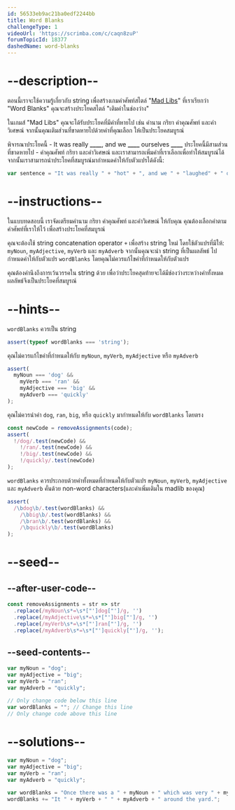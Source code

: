 ```yaml
---
id: 56533eb9ac21ba0edf2244bb
title: Word Blanks
challengeType: 1
videoUrl: 'https://scrimba.com/c/caqn8zuP'
forumTopicId: 18377
dashedName: word-blanks
---
```


# --description--

ตอนนี้เราจะใช้ความรู้เกี่ยวกับ string เพื่อสร้างเกมคำศัพท์สไตล์ "[Mad Libs](https://en.wikipedia.org/wiki/Mad_Libs)" ที่เราเรียกว่า "Word Blanks" คุณจะสร้างประโยคสไตล์ "เติมคำในช่องว่าง" 

ในเกมส์ "Mad Libs" คุณจะได้รับประโยคที่มีคำที่หายไป เช่น คำนาม กริยา คำคุณศัพท์ และคำวิเศษณ์ จากนั้นคุณเติมส่วนที่ขาดหายไปด้วยคำที่คุณเลือก ให้เป็นประโยคสมบูรณ์

พิจารณาประโยคนี้ - It was really **\_\_\_\_**, and we **\_\_\_\_** ourselves **\_\_\_\_** ประโยคนี้มีสามส่วนที่ขาดหายไป - คำคุณศัพท์ กริยา และคำวิเศษณ์ และเราสามารถเพิ่มคำที่เราเลือกเพื่อทำให้สมบูรณ์ได้ จากนั้นเราสามารถนำประโยคที่สมบูรณ์มากำหนดค่าให้กับตัวแปรได้ดังนี้:

```js
var sentence = "It was really " + "hot" + ", and we " + "laughed" + " ourselves " + "silly" + ".";
```

# --instructions--

ในแบบทดสอบนี้ เราจัดเตรียมคำนาม กริยา คำคุณศัพท์ และคำวิเศษณ์ ให้กับคุณ คุณต้องเลือกคำตามคำศัพท์ที่เราให้ไว้ เพื่อสร้างประโยคที่สมบูรณ์ 

คุณจะต้องใช้ string concatenation operator `+` เพื่อสร้าง string ใหม่ โดยใช้ตัวแปรที่มีให้: `myNoun`, `myAdjective`, `myVerb` และ `myAdverb` จากนั้นคุณจะนำ string ที่เป็นผลลัพธ์ ไปกำหนดค่าให้กับตัวแปร `wordBlanks` โดยคุณไม่ควรแก้ไขคำที่กำหนดให้กับตัวแปร

คุณต้องคำนึงถึงการเว้นวรรคใน string ด้วย เพื่อว่าประโยคสุดท้ายจะได้มีช่องว่างระหว่างคำทั้งหมด ผลลัพธ์จึงเป็นประโยคที่สมบูรณ์

# --hints--

`wordBlanks` ควรเป็น string

```js
assert(typeof wordBlanks === 'string');
```

คุณไม่ควรแก้ไขค่าที่กำหนดให้กับ `myNoun`, `myVerb`, `myAdjective` หรือ `myAdverb`

```js
assert(
  myNoun === 'dog' &&
    myVerb === 'ran' &&
    myAdjective === 'big' &&
    myAdverb === 'quickly'
);
```

คุณไม่ควรนำค่า `dog`, `ran`, `big`, หรือ `quickly` มากำหนดให้กับ `wordBlanks` โดยตรง

```js
const newCode = removeAssignments(code);
assert(
  !/dog/.test(newCode) &&
    !/ran/.test(newCode) &&
    !/big/.test(newCode) &&
    !/quickly/.test(newCode)
);
```

`wordBlanks` ควรประกอบด้วยคำทั้งหมดที่กำหนดให้กับตัวแปร `myNoun`, `myVerb`, `myAdjective` และ `myAdverb` คั่นด้วย non-word characters(และคำเพิ่มเติมใน madlib ของคุณ)



```js
assert(
  /\bdog\b/.test(wordBlanks) &&
    /\bbig\b/.test(wordBlanks) &&
    /\bran\b/.test(wordBlanks) &&
    /\bquickly\b/.test(wordBlanks)
);
```

# --seed--

## --after-user-code--

```js
const removeAssignments = str => str
  .replace(/myNoun\s*=\s*["']dog["']/g, '')
  .replace(/myAdjective\s*=\s*["']big["']/g, '')
  .replace(/myVerb\s*=\s*["']ran["']/g, '')
  .replace(/myAdverb\s*=\s*["']quickly["']/g, '');
```

## --seed-contents--

```js
var myNoun = "dog";
var myAdjective = "big";
var myVerb = "ran";
var myAdverb = "quickly";

// Only change code below this line
var wordBlanks = ""; // Change this line
// Only change code above this line
```

# --solutions--

```js
var myNoun = "dog";
var myAdjective = "big";
var myVerb = "ran";
var myAdverb = "quickly";

var wordBlanks = "Once there was a " + myNoun + " which was very " + myAdjective + ". ";
wordBlanks += "It " + myVerb + " " + myAdverb + " around the yard.";
```
